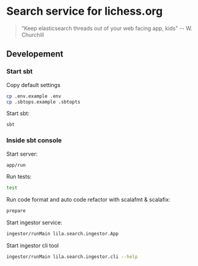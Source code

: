 # Search service for lichess.org

> "Keep elasticsearch threads out of your web facing app, kids" -- W. Churchill

## Developement

### Start sbt

Copy default settings
```sh
cp .env.example .env
cp .sbtops.example .sbtopts
```

Start sbt:
```sh
sbt
```

### Inside sbt console

Start server:
```sh
app/run
```

Run tests:
```sh
test
```

Run code format and auto code refactor with scalafmt & scalafix:
```sh
prepare
```

Start ingestor service:
```sh
ingestor/runMain lila.search.ingestor.App
```

Start ingestor cli tool
```sh
ingestor/runMain lila.search.ingestor.cli --help
```

